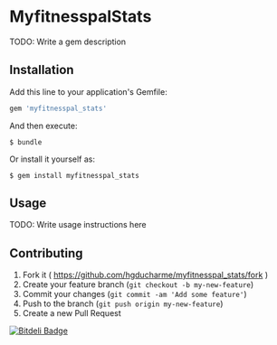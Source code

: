 # MyfitnesspalStats

TODO: Write a gem description

## Installation

Add this line to your application's Gemfile:

```ruby
gem 'myfitnesspal_stats'
```

And then execute:

    $ bundle

Or install it yourself as:

    $ gem install myfitnesspal_stats

## Usage

TODO: Write usage instructions here

## Contributing

1. Fork it ( https://github.com/hgducharme/myfitnesspal_stats/fork )
2. Create your feature branch (`git checkout -b my-new-feature`)
3. Commit your changes (`git commit -am 'Add some feature'`)
4. Push to the branch (`git push origin my-new-feature`)
5. Create a new Pull Request


[![Bitdeli Badge](https://d2weczhvl823v0.cloudfront.net/hgducharme/myfitnesspal_stats/trend.png)](https://bitdeli.com/free "Bitdeli Badge")

